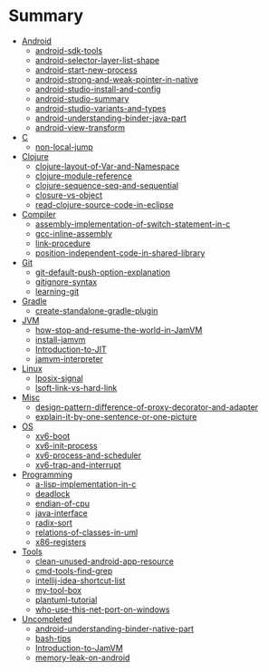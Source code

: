 # Summary

* [Android]()
    * [android-sdk-tools](_posts/android/android-sdk-tools.md)
    * [android-selector-layer-list-shape](_posts/android/android-selector-layer-list-shape.md)
    * [android-start-new-process](_posts/android/android-start-new-process.md)
    * [android-strong-and-weak-pointer-in-native](_posts/android/android-strong-and-weak-pointer-in-native.md)
    * [android-studio-install-and-config](_posts/android/android-studio-install-and-config.md)
    * [android-studio-summary](_posts/android/android-studio-summary.md)
    * [android-studio-variants-and-types](_posts/android/android-studio-variants-and-types.md)
    * [android-understanding-binder-java-part](_posts/android/android-understanding-binder-java-part.md)
    * [android-view-transform](_posts/android/android-view-transform.md)
* [C]()
    * [non-local-jump](_posts/c/non-local-jump.md)
* [Clojure]()
    * [clojure-layout-of-Var-and-Namespace](_posts/clojure/clojure-layout-of-Var-and-Namespace.md)
    * [clojure-module-reference](_posts/clojure/clojure-module-reference.md)
    * [clojure-sequence-seq-and-sequential](_posts/clojure/clojure-sequence-seq-and-sequential.md)
    * [closure-vs-object](_posts/clojure/closure-vs-object.md)
    * [read-clojure-source-code-in-eclipse](_posts/clojure/read-clojure-source-code-in-eclipse.md)
* [Compiler]()
    * [assembly-implementation-of-switch-statement-in-c](_posts/compiler/assembly-implementation-of-switch-statement-in-c.md)
    * [gcc-inline-assembly](_posts/compiler/gcc-inline-assembly.md)
    * [link-procedure](_posts/compiler/link-procedure.md)
    * [position-independent-code-in-shared-library](_posts/compiler/position-independent-code-in-shared-library.md)
* [Git]()
    * [git-default-push-option-explanation](_posts/git/git-default-push-option-explanation.md)
    * [gitignore-syntax](_posts/git/gitignore-syntax.md)
    * [learning-git](_posts/git/learning-git.md)
* [Gradle]()
    * [create-standalone-gradle-plugin](_posts/gradle/create-standalone-gradle-plugin.md)
* [JVM]()
    * [how-stop-and-resume-the-world-in-JamVM](_posts/jvm/how-stop-and-resume-the-world-in-JamVM.md)
    * [install-jamvm](_posts/jvm/install-jamvm.md)
    * [Introduction-to-JIT](_posts/jvm/Introduction-to-JIT.md)
    * [jamvm-interpreter](_posts/jvm/jamvm-interpreter.md)
* [Linux]()
    * [lposix-signal](_posts/linux/posix-signal.md)
    * [lsoft-link-vs-hard-link](_posts/linux/soft-link-vs-hard-link.md)
* [Misc]()
    * [design-pattern-difference-of-proxy-decorator-and-adapter](_posts/misc/design-pattern-difference-of-proxy-decorator-and-adapter.md)
    * [explain-it-by-one-sentence-or-one-picture](_posts/misc/explain-it-by-one-sentence-or-one-picture.md)
* [OS]()
    * [xv6-boot](_posts/os/xv6-boot.md)
    * [xv6-init-process](_posts/os/xv6-init-process.md)
    * [xv6-process-and-scheduler](_posts/os/xv6-process-and-scheduler.md)
    * [xv6-trap-and-interrupt](_posts/os/xv6-trap-and-interrupt.md)
* [Programming]()
    * [a-lisp-implementation-in-c](_posts/programming/a-lisp-implementation-in-c.md)
    * [deadlock](_posts/programming/deadlock.md)
    * [endian-of-cpu](_posts/programming/endian-of-cpu.md)
    * [java-interface](_posts/programming/java-interface.md)
    * [radix-sort](_posts/programming/radix-sort.md)
    * [relations-of-classes-in-uml](_posts/programming/relations-of-classes-in-uml.md)
    * [x86-registers](_posts/programming/x86-registers.md)
* [Tools]()
    * [clean-unused-android-app-resource](_posts/tools/clean-unused-android-app-resource.md)
    * [cmd-tools-find-grep](_posts/tools/cmd-tools-find-grep.md)
    * [intellij-idea-shortcut-list](_posts/tools/intellij-idea-shortcut-list.md)
    * [my-tool-box](_posts/tools/my-tool-box.md)
    * [plantuml-tutorial](_posts/tools/plantuml-tutorial.md)
    * [who-use-this-net-port-on-windows](_posts/tools/who-use-this-net-port-on-windows.md)
* [Uncompleted]()
    * [android-understanding-binder-native-part](_posts/_uncompleted/android-understanding-binder-native-part.md)
    * [bash-tips](_posts/_uncompleted/bash-tips.md)
    * [Introduction-to-JamVM](_posts/_uncompleted/Introduction-to-JamVM.md)
    * [memory-leak-on-android](_posts/_uncompleted/memory-leak-on-android.md)